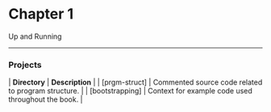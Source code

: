 # Chapter 1
Up and Running

---

### Projects
| **Directory** | **Description** |
| [prgm-struct] | Commented source code related to program structure. |
| [bootstrapping] | Context for example code used throughout the book. |